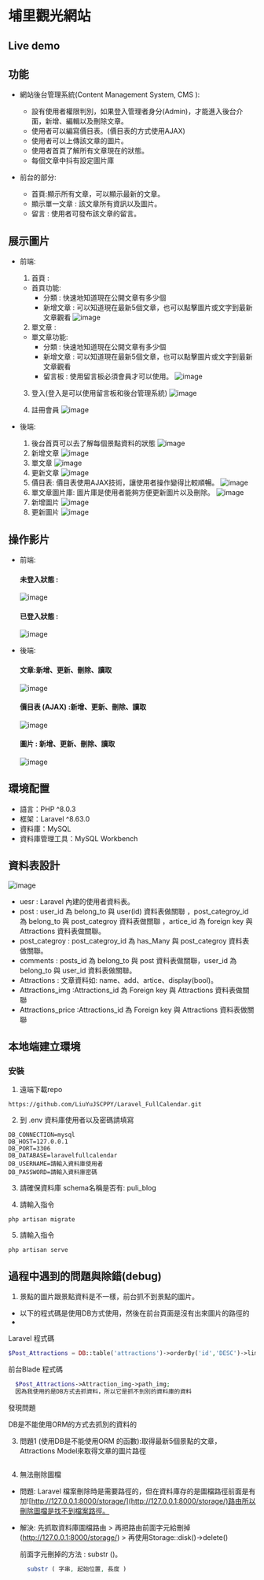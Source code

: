# 埔里觀光網站



## Live demo





## 功能

* 網站後台管理系統(Content Management System, CMS ):
   * 設有使用者權限判別，如果登入管理者身分(Admin)，才能進入後台介面，新增、編輯以及刪除文章。
   * 使用者可以編寫價目表。(價目表的方式使用AJAX)
   * 使用者可以上傳該文章的圖片。
   * 使用者首頁了解所有文章現在的狀態。
   * 每個文章中抖有設定圖片庫


* 前台的部分:
  * 首頁:顯示所有文章，可以顯示最新的文章。
  * 顯示單一文章 : 該文章所有資訊以及圖片。
  * 留言 : 使用者可發布該文章的留言。
  
## 展示圖片
* 前端:
  1. 首頁 : 
  * 首頁功能:
     * 分類 : 快速地知道現在公開文章有多少個
     * 新增文章 : 可以知道現在最新5個文章，也可以點擊圖片或文字到最新文章觀看
  ![image](https://github.com/LiuYuJSCPPY/Puli_Blog/blob/master/blog_%E9%A6%96%E9%A0%81.PNG)
  
  2. 單文章  :
   * 單文章功能:
     * 分類 : 快速地知道現在公開文章有多少個
     * 新增文章 : 可以知道現在最新5個文章，也可以點擊圖片或文字到最新文章觀看
     * 留言板 : 使用留言板必須會員才可以使用。
  ![image](https://github.com/LiuYuJSCPPY/Puli_Blog/blob/master/%E5%96%AE%E6%96%87%E7%AB%A0.PNG)
  
  3. 登入(登入是可以使用留言板和後台管理系統)
  ![image](https://github.com/LiuYuJSCPPY/Puli_Blog/blob/master/%E7%99%BB%E5%85%A5%E9%A0%81%E9%9D%A2.PNG)
  
  4. 註冊會員
  ![image](https://github.com/LiuYuJSCPPY/Puli_Blog/blob/master/%E7%94%B3%E8%AB%8B%E6%9C%83%E5%93%A1.PNG)
  
* 後端:
  1. 後台首頁可以去了解每個景點資料的狀態
  ![image](https://github.com/LiuYuJSCPPY/Puli_Blog/blob/master/%E5%BE%8C%E7%AB%AF%E9%A6%96%E9%A0%81.PNG)
  2. 新增文章
  ![image](https://github.com/LiuYuJSCPPY/Puli_Blog/blob/master/%E6%96%B0%E5%A2%9E%E6%96%87%E7%AB%A0.PNG)
  3. 單文章
  ![image](https://github.com/LiuYuJSCPPY/Puli_Blog/blob/master/%E6%9F%A5%E7%9C%8B%E5%96%AE%E6%96%87%E7%AB%A0.PNG)
  4. 更新文章
  ![image](https://github.com/LiuYuJSCPPY/Puli_Blog/blob/master/%E6%9B%B4%E6%96%B0%E6%96%87%E7%AB%A0.PNG)
  5. 價目表: 價目表使用AJAX技術，讓使用者操作變得比較順暢。
  ![image](https://github.com/LiuYuJSCPPY/Puli_Blog/blob/master/%E5%83%B9%E7%9B%AE%E8%A1%A8.PNG)
  6. 單文章圖片庫: 圖片庫是使用者能夠方便更新圖片以及刪除。
  ![image](https://github.com/LiuYuJSCPPY/Puli_Blog/blob/master/%E5%9C%96%E7%89%87%E5%BA%AB.PNG)
  7. 新增圖片
  ![image](https://github.com/LiuYuJSCPPY/Puli_Blog/blob/master/%E6%96%B0%E5%A2%9E%E5%9C%96%E7%89%87.PNG)
  8. 更新圖片
  ![image](https://github.com/LiuYuJSCPPY/Puli_Blog/blob/master/%E6%9B%B4%E6%96%B0%E5%9C%96%E7%89%87.PNG)
  
## 操作影片  
  * 前端:
    #### 未登入狀態 :
    ![image](https://github.com/LiuYuJSCPPY/Puli_Blog/blob/master/%E5%9F%94%E9%87%8C%E9%83%A8%E8%90%BD%E6%A0%BC%E5%89%8D%E7%AB%AF_%E6%9C%AA%E7%99%BB%E5%85%A5.gif)
    
    #### 已登入狀態 :
    ![image](https://github.com/LiuYuJSCPPY/Puli_Blog/blob/master/%E5%9F%94%E9%87%8C%E9%83%A8%E8%90%BD%E6%A0%BC%E5%89%8D%E7%AB%AF_%E7%99%BB%E5%85%A5.gif)
    
    
  * 後端:
    #### 文章:新增、更新、刪除、讀取
     ![image](https://github.com/LiuYuJSCPPY/Puli_Blog/blob/master/Attractions_CRUD.gif)
     
    #### 價目表 (AJAX) :新增、更新、刪除、讀取
      ![image](https://github.com/LiuYuJSCPPY/Puli_Blog/blob/master/%E5%83%B9%E7%9B%AE%E8%A1%A8.gif)
      
    #### 圖片 : 新增、更新、刪除、讀取
      ![image](https://github.com/LiuYuJSCPPY/Puli_Blog/blob/master/image_CRUD.gif)


## 環境配置
* 語言：PHP ^8.0.3
* 框架：Laravel ^8.63.0
* 資料庫：MySQL
* 資料庫管理工具：MySQL Workbench


## 資料表設計

 ![image](https://github.com/LiuYuJSCPPY/Puli_Blog/blob/master/%E5%9F%94%E9%87%8C%E8%A7%80%E5%85%89-%E8%B3%87%E6%96%99%E5%BA%AB.drawio.png)
  * uesr : Laravel 內建的使用者資料表。
  * post : user_id 為 belong_to 與 user(id) 資料表做關聯 ，post_categroy_id 為 belong_to 與 post_categroy 資料表做關聯 ，artice_id 為 foreign key 與 Attractions 資料表做關聯。
  * post_categroy : post_categroy_id 為 has_Many 與 post_categroy 資料表做關聯。
  * comments : posts_id 為 belong_to 與 post 資料表做關聯，user_id 為 belong_to 與 user_id 資料表做關聯。
  * Attractions : 文章資料如: name、add、artice、display(bool)。
  * Attractions_img :Attractions_id 為 Foreign key 與 Attractions 資料表做關聯
  * Attractions_price :Attractions_id 為 Foreign key 與 Attractions 資料表做關聯

## 本地端建立環境
### 安裝

1. 遠端下載repo
```
https://github.com/LiuYuJSCPPY/Laravel_FullCalendar.git
```
2. 到 .env 資料庫使用者以及密碼請填寫

```
DB_CONNECTION=mysql
DB_HOST=127.0.0.1
DB_PORT=3306
DB_DATABASE=laravelfullcalendar
DB_USERNAME=請輸入資料庫使用者
DB_PASSWORD=請輸入資料庫密碼
```
3. 請確保資料庫 schema名稱是否有: puli_blog

4. 請輸入指令 

```
php artisan migrate

```
5. 請輸入指令

```
php artisan serve

```



## 過程中遇到的問題與除錯(debug)

1. 景點的圖片跟景點資料是不一樣，前台抓不到景點的圖片。

* 以下的程式碼是使用DB方式使用，然後在前台頁面是沒有出來圖片的路徑的
* 
Laravel 程式碼
  ```php
  $Post_Attractions = DB::table('attractions')->orderBy('id','DESC')->limit(5)->get();
  ```
  
前台Blade 程式碼
```php
  $Post_Attractions->Attraction_img->path_img;
  因為我使用的是DB方式去抓資料，所以它是抓不到別的資料庫的資料
 ```
 
 發現問題
 
 DB是不能使用ORM的方式去抓別的資料的
 
  
3.  問題1 (使用DB是不能使用ORM 的函數):取得最新5個景點的文章，Attractions Model來取得文章的圖片路徑
```php

```

4. 無法刪除圖檔
* 問題: Laravel 檔案刪除時是需要路徑的，但在資料庫存的是圖檔路徑前面是有加![http://127.0.0.1:8000/storage/](http://127.0.0.1:8000/storage/)路由所以刪除圖檔是找不到檔案路徑。

* 解決: 先抓取資料庫圖檔路由 > 再把路由前面字元給刪掉(http://127.0.0.1:8000/storage/) > 再使用Storage::disk()->delete()
 
  
  前面字元刪掉的方法 : substr ()。
  
  ```PHP
    substr ( 字串, 起始位置, 長度 )
  
  ```

